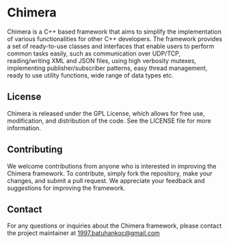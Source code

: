 # Chimera

Chimera is a C++ based framework that aims to simplify the implementation of various functionalities for other C++ developers. The framework provides a set of ready-to-use classes and interfaces that enable users to perform common tasks easily, such as communication over UDP/TCP, reading/writing XML and JSON files, using high verbosity mutexes, implementing publisher/subscriber patterns, easy thread management, ready to use utility functions, wide range of data types etc.

##  License
Chimera is released under the GPL License, which allows for free use, modification, and distribution of the code. See the LICENSE file for more information.

## Contributing
We welcome contributions from anyone who is interested in improving the Chimera framework. To contribute, simply fork the repository, make your changes, and submit a pull request. We appreciate your feedback and suggestions for improving the framework.

## Contact
For any questions or inquiries about the Chimera framework, please contact the project maintainer at 1997.batuhankoc@gmail.com
